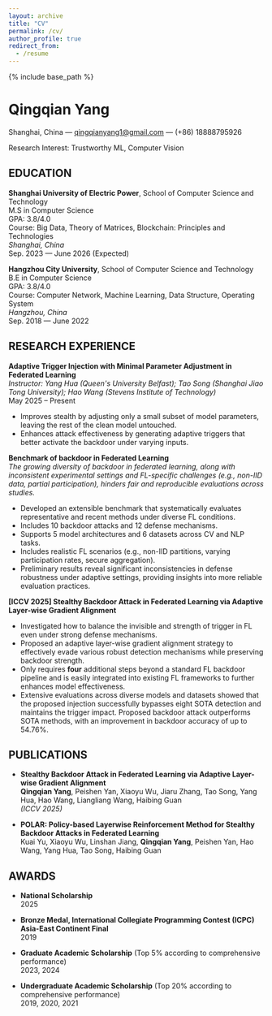 ```yaml
---
layout: archive
title: "CV"
permalink: /cv/
author_profile: true
redirect_from:
  - /resume
---
```


{% include base_path %}

# Qingqian Yang

Shanghai, China — qingqianyang1@gmail.com — (+86) 18888795926

Research Interest: Trustworthy ML, Computer Vision

## EDUCATION

**Shanghai University of Electric Power**, School of Computer Science and Technology  
M.S in Computer Science  
GPA: 3.8/4.0  
Course: Big Data, Theory of Matrices, Blockchain: Principles and Technologies  
*Shanghai, China*  
Sep. 2023 — June 2026 (Expected)

**Hangzhou City University**, School of Computer Science and Technology  
B.E in Computer Science  
GPA: 3.8/4.0  
Course: Computer Network, Machine Learning, Data Structure, Operating System  
*Hangzhou, China*  
Sep. 2018 — June 2022

## RESEARCH EXPERIENCE

**Adaptive Trigger Injection with Minimal Parameter Adjustment in Federated Learning**  
*Instructor: Yang Hua (Queen's University Belfast); Tao Song (Shanghai Jiao Tong University); Hao Wang (Stevens Institute of Technology)*  
May 2025 – Present

- Improves stealth by adjusting only a small subset of model parameters, leaving the rest of the clean model untouched.
- Enhances attack effectiveness by generating adaptive triggers that better activate the backdoor under varying inputs.

**Benchmark of backdoor in Federated Learning**  
*The growing diversity of backdoor in federated learning, along with inconsistent experimental settings and FL-specific challenges (e.g., non-IID data, partial participation), hinders fair and reproducible evaluations across studies.*

- Developed an extensible benchmark that systematically evaluates representative and recent methods under diverse FL conditions.
- Includes 10 backdoor attacks and 12 defense mechanisms.
- Supports 5 model architectures and 6 datasets across CV and NLP tasks.
- Includes realistic FL scenarios (e.g., non-IID partitions, varying participation rates, secure aggregation).
- Preliminary results reveal significant inconsistencies in defense robustness under adaptive settings, providing insights into more reliable evaluation practices.

**[ICCV 2025] Stealthy Backdoor Attack in Federated Learning via Adaptive Layer-wise Gradient Alignment**

- Investigated how to balance the invisible and strength of trigger in FL even under strong defense mechanisms.
- Proposed an adaptive layer-wise gradient alignment strategy to effectively evade various robust detection mechanisms while preserving backdoor strength.
- Only requires **four** additional steps beyond a standard FL backdoor pipeline and is easily integrated into existing FL frameworks to further enhances model effectiveness.
- Extensive evaluations across diverse models and datasets showed that the proposed injection successfully bypasses eight SOTA detection and maintains the trigger impact. Proposed backdoor attack outperforms SOTA methods, with an improvement in backdoor accuracy of up to 54.76%.

## PUBLICATIONS

- **Stealthy Backdoor Attack in Federated Learning via Adaptive Layer-wise Gradient Alignment**  
  **Qingqian Yang**, Peishen Yan, Xiaoyu Wu, Jiaru Zhang, Tao Song, Yang Hua, Hao Wang, Liangliang Wang, Haibing Guan  
  *(ICCV 2025)*

- **POLAR: Policy-based Layerwise Reinforcement Method for Stealthy Backdoor Attacks in Federated Learning**  
  Kuai Yu, Xiaoyu Wu, Linshan Jiang, **Qingqian Yang**, Peishen Yan, Hao Wang, Yang Hua, Tao Song, Haibing Guan

## AWARDS

- **National Scholarship**  
  2025

- **Bronze Medal, International Collegiate Programming Contest (ICPC) Asia-East Continent Final**  
  2019

- **Graduate Academic Scholarship** (Top 5% according to comprehensive performance)  
  2023, 2024

- **Undergraduate Academic Scholarship** (Top 20% according to comprehensive performance)  
  2019, 2020, 2021
